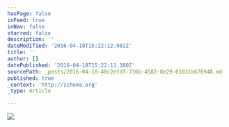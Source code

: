 ```yaml
---
hasPage: false
inFeed: true
inNav: false
starred: false
description: ''
dateModified: '2016-04-18T15:22:12.982Z'
title: ''
author: []
datePublished: '2016-04-18T15:22:13.380Z'
sourcePath: _posts/2016-04-18-40c2efdf-736b-4582-8e29-01031b676948.md
published: true
_context: 'http://schema.org'
_type: Article

---
```

![](https://the-grid-user-content.s3-us-west-2.amazonaws.com/9d6b9f02-b3c6-4dfe-b9a3-6e80eb77c0b9.jpg)
